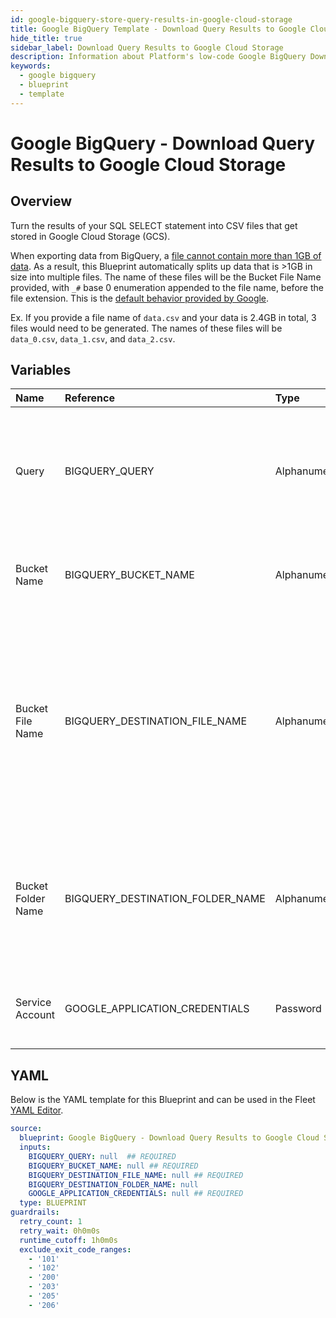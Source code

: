 ```yaml
---
id: google-bigquery-store-query-results-in-google-cloud-storage
title: Google BigQuery Template - Download Query Results to Google Cloud Storage
hide_title: true
sidebar_label: Download Query Results to Google Cloud Storage
description: Information about Platform's low-code Google BigQuery Download Query Results to Google Cloud Storage blueprint. Turn the results of your SQL SELECT statement into CSV files that get stored in Google Cloud Storage (GCS).
keywords:
  - google bigquery
  - blueprint
  - template
---
```


# Google BigQuery - Download Query Results to Google Cloud Storage

## Overview

Turn the results of your SQL SELECT statement into CSV files that get stored in Google Cloud Storage (GCS).

When exporting data from BigQuery, a [file cannot contain more than 1GB of data](https://cloud.google.com/bigquery/docs/exporting-data). As a result, this Blueprint automatically splits up data that is >1GB in size into multiple files. The name of these files will be the Bucket File Name provided, with `_#` base 0 enumeration appended to the file name, before the file extension. This is the [default behavior provided by Google](https://cloud.google.com/bigquery/docs/exporting-data#exporting_data_into_one_or_more_files).

Ex. If you provide a file name of `data.csv` and your data is 2.4GB in total, 3 files would need to be generated. The names of these files will be `data_0.csv`, `data_1.csv`, and `data_2.csv`.

## Variables

| Name | Reference | Type | Required | Default | Options | Description             |
|:-----|:----------|:-----|:---------|:--------|:--------|:------------------------|
| Query | BIGQUERY_QUERY | Alphanumeric | :white_check_mark: | - | - | Standard SQL query to be executed against BigQuery. Does not support Legacy SQL. |
| Bucket Name | BIGQUERY_BUCKET_NAME | Alphanumeric | :white_check_mark: | - | - | Name of the GCS bucket to store the results file(s) in. |
| Bucket File Name | BIGQUERY_DESTINATION_FILE_NAME | Alphanumeric | :white_check_mark: | - | - | Name of file to be generated with the results. Should be `.csv` extension. If the file size is >1GB, file name will be enumerated with `_#` before the extension. |
| Bucket Folder Name | BIGQUERY_DESTINATION_FOLDER_NAME | Alphanumeric | :heavy_minus_sign: | - | - | Folder where the file(s) should be uploaded. Leaving blank will place the file in the root directory. |
| Service Account | GOOGLE_APPLICATION_CREDENTIALS | Password | :white_check_mark: | - | - | JSON from a Google Cloud Service account key. |




## YAML

Below is the YAML template for this Blueprint and can be used in the
Fleet [YAML Editor](../../reference/fleets/yaml-editor.md).

```yaml
source:
  blueprint: Google BigQuery - Download Query Results to Google Cloud Storage
  inputs:
    BIGQUERY_QUERY: null  ## REQUIRED
    BIGQUERY_BUCKET_NAME: null ## REQUIRED
    BIGQUERY_DESTINATION_FILE_NAME: null ## REQUIRED
    BIGQUERY_DESTINATION_FOLDER_NAME: null
    GOOGLE_APPLICATION_CREDENTIALS: null ## REQUIRED
  type: BLUEPRINT
guardrails:
  retry_count: 1
  retry_wait: 0h0m0s
  runtime_cutoff: 1h0m0s
  exclude_exit_code_ranges:
    - '101'
    - '102'
    - '200'
    - '203'
    - '205'
    - '206'
 ```


